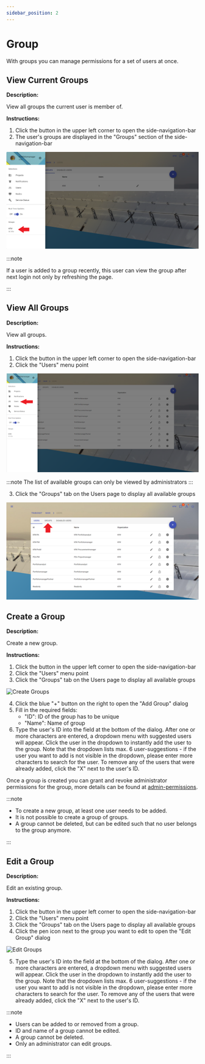 ```yaml
---
sidebar_position: 2
---
```


# Group

With groups you can manage permissions for a set of users at once.

## View Current Groups

**Description:**

View all groups the current user is member of.

**Instructions:**

1. Click the button in the upper left corner to open the side-navigation-bar
2. The user's groups are displayed in the "Groups" section of the side-navigation-bar

![Show Users](./../img/show_current_groups.png)

:::note

If a user is added to a group recently, this user can view the group after next login not only by refreshing the page.

:::

## View All Groups

**Description:**

View all groups.

**Instructions:**

1. Click the button in the upper left corner to open the side-navigation-bar
2. Click the "Users" menu point

![Show Users](./../img/show_Users.png)

:::note
The list of available groups can only be viewed by administrators
:::

3. Click the "Groups" tab on the Users page to display all available groups

![Show Groups](./../img/show_groups.png)

## Create a Group

**Description:**

Create a new group.

**Instructions:**

1. Click the button in the upper left corner to open the side-navigation-bar
2. Click the "Users" menu point
3. Click the "Groups" tab on the Users page to display all available groups

![Create Groups](./../img/create_group.jpg)

4. Click the blue "+" button on the right to open the "Add Group" dialog
5. Fill in the required fields:
   - "ID": ID of the group has to be unique
   - "Name": Name of group
6. Type the user's ID into the field at the bottom of the dialog. After one or more characters are entered, a dropdown menu with suggested users will appear. Click the user in the dropdown to instantly add the user to the group. Note that the dropdown lists max. 6 user-suggestions - if the user you want to add is not visible in the dropdown, please enter more characters to search for the user. To remove any of the users that were already added, click the "X" next to the user's ID.

Once a group is created you can grant and revoke administrator permissions for the group, more details can be found at [admin-permissions](./permissions.md#admin-permissions).

:::note

- To create a new group, at least one user needs to be added.
- It is not possible to create a group of groups.
- A group cannot be deleted, but can be edited such that no user belongs to the group anymore.

:::

## Edit a Group

**Description:**

Edit an existing group.

**Instructions:**

1. Click the button in the upper left corner to open the side-navigation-bar
2. Click the "Users" menu point
3. Click the "Groups" tab on the Users page to display all available groups
4. Click the pen icon next to the group you want to edit to open the "Edit Group" dialog

![Edit Groups](./../img/edit_group.jpg)

5. Type the user's ID into the field at the bottom of the dialog. After one or more characters are entered, a dropdown menu with suggested users will appear. Click the user in the dropdown to instantly add the user to the group. Note that the dropdown lists max. 6 user-suggestions - if the user you want to add is not visible in the dropdown, please enter more characters to search for the user. To remove any of the users that were already added, click the "X" next to the user's ID.

:::note

- Users can be added to or removed from a group.
- ID and name of a group cannot be edited.
- A group cannot be deleted.
- Only an administrator can edit groups.

:::
